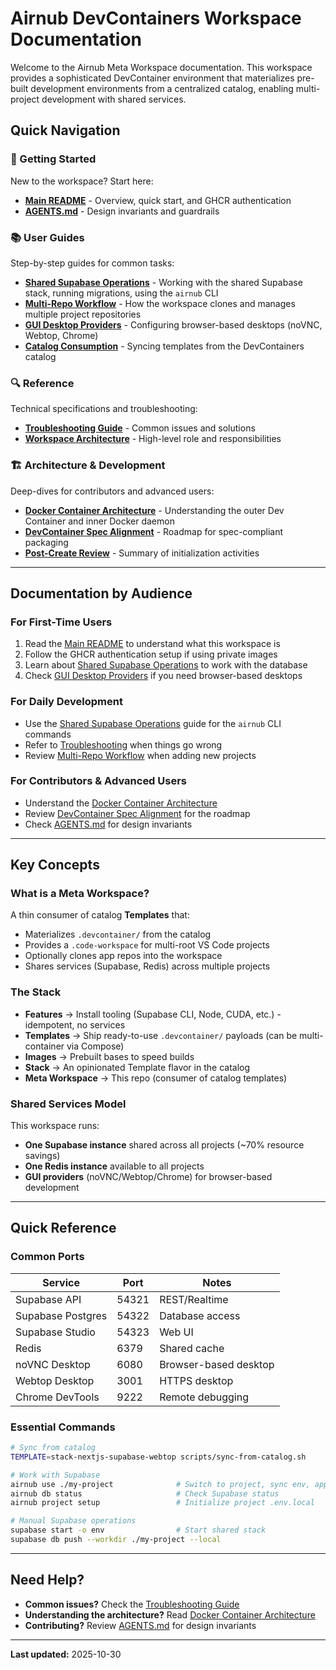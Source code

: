 # Airnub DevContainers Workspace Documentation

Welcome to the Airnub Meta Workspace documentation. This workspace provides a sophisticated DevContainer environment that materializes pre-built development environments from a centralized catalog, enabling multi-project development with shared services.

## Quick Navigation

### 🚀 Getting Started

New to the workspace? Start here:

- **[Main README](../README.md)** - Overview, quick start, and GHCR authentication
- **[AGENTS.md](../AGENTS.md)** - Design invariants and guardrails

### 📚 User Guides

Step-by-step guides for common tasks:

- **[Shared Supabase Operations](./shared-supabase.md)** - Working with the shared Supabase stack, running migrations, using the `airnub` CLI
- **[Multi-Repo Workflow](./clone-strategy.md)** - How the workspace clones and manages multiple project repositories
- **[GUI Desktop Providers](./gui-providers.md)** - Configuring browser-based desktops (noVNC, Webtop, Chrome)
- **[Catalog Consumption](./CATALOG-CONSUMPTION.md)** - Syncing templates from the DevContainers catalog

### 🔍 Reference

Technical specifications and troubleshooting:

- **[Troubleshooting Guide](./reference/troubleshooting.md)** - Common issues and solutions
- **[Workspace Architecture](./workspace-architecture.md)** - High-level role and responsibilities

### 🏗️ Architecture & Development

Deep-dives for contributors and advanced users:

- **[Docker Container Architecture](./docker-containers.md)** - Understanding the outer Dev Container and inner Docker daemon
- **[DevContainer Spec Alignment](./devcontainer-spec-alignment.md)** - Roadmap for spec-compliant packaging
- **[Post-Create Review](./postcreate-review.md)** - Summary of initialization activities

---

## Documentation by Audience

### For First-Time Users

1. Read the [Main README](../README.md) to understand what this workspace is
2. Follow the GHCR authentication setup if using private images
3. Learn about [Shared Supabase Operations](./shared-supabase.md) to work with the database
4. Check [GUI Desktop Providers](./gui-providers.md) if you need browser-based desktops

### For Daily Development

- Use the [Shared Supabase Operations](./shared-supabase.md) guide for the `airnub` CLI commands
- Refer to [Troubleshooting](./reference/troubleshooting.md) when things go wrong
- Review [Multi-Repo Workflow](./clone-strategy.md) when adding new projects

### For Contributors & Advanced Users

- Understand the [Docker Container Architecture](./docker-containers.md)
- Review [DevContainer Spec Alignment](./devcontainer-spec-alignment.md) for the roadmap
- Check [AGENTS.md](../AGENTS.md) for design invariants

---

## Key Concepts

### What is a Meta Workspace?

A thin consumer of catalog **Templates** that:
- Materializes `.devcontainer/` from the catalog
- Provides a `.code-workspace` for multi-root VS Code projects
- Optionally clones app repos into the workspace
- Shares services (Supabase, Redis) across multiple projects

### The Stack

- **Features** → Install tooling (Supabase CLI, Node, CUDA, etc.) - idempotent, no services
- **Templates** → Ship ready-to-use `.devcontainer/` payloads (can be multi-container via Compose)
- **Images** → Prebuilt bases to speed builds
- **Stack** → An opinionated Template flavor in the catalog
- **Meta Workspace** → This repo (consumer of catalog templates)

### Shared Services Model

This workspace runs:
- **One Supabase instance** shared across all projects (~70% resource savings)
- **One Redis instance** available to all projects
- **GUI providers** (noVNC/Webtop/Chrome) for browser-based development

---

## Quick Reference

### Common Ports

| Service | Port | Notes |
|---------|------|-------|
| Supabase API | 54321 | REST/Realtime |
| Supabase Postgres | 54322 | Database access |
| Supabase Studio | 54323 | Web UI |
| Redis | 6379 | Shared cache |
| noVNC Desktop | 6080 | Browser-based desktop |
| Webtop Desktop | 3001 | HTTPS desktop |
| Chrome DevTools | 9222 | Remote debugging |

### Essential Commands

```bash
# Sync from catalog
TEMPLATE=stack-nextjs-supabase-webtop scripts/sync-from-catalog.sh

# Work with Supabase
airnub use ./my-project              # Switch to project, sync env, apply migrations
airnub db status                     # Check Supabase status
airnub project setup                 # Initialize project .env.local

# Manual Supabase operations
supabase start -o env                # Start shared stack
supabase db push --workdir ./my-project --local
```

---

## Need Help?

- **Common issues?** Check the [Troubleshooting Guide](./reference/troubleshooting.md)
- **Understanding the architecture?** Read [Docker Container Architecture](./docker-containers.md)
- **Contributing?** Review [AGENTS.md](../AGENTS.md) for design invariants

---

**Last updated:** 2025-10-30
